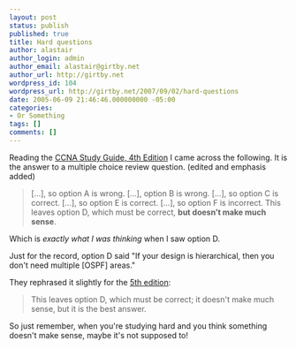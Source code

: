```yaml
---
layout: post
status: publish
published: true
title: Hard questions
author: alastair
author_login: admin
author_email: alastair@girtby.net
author_url: http://girtby.net
wordpress_id: 104
wordpress_url: http://girtby.net/2007/09/02/hard-questions
date: 2005-06-09 21:46:46.000000000 -05:00
categories:
- Or Something
tags: []
comments: []
---
```

Reading the [CCNA Study Guide, 4th Edition](http://www.amazon.com/exec/obidos/tg/detail/-/0782143113/qid=1118298780/sr=8-3/ref=pd_csp_3/102-1867699-3922541?v=glance&s=books&n=507846) I came across the following. It is the answer to a multiple choice review question. (edited and emphasis added)

>[...], so option A is wrong. [...], option B is wrong. [...], so option C is correct. [...], so option E is correct. [...], so option F is incorrect. This leaves option D, which must be correct, **but doesn’t make much sense**.

Which is *exactly what I was thinking* when I saw option D.

Just for the record, option D said "If your design is hierarchical, then you don't need multiple [OSPF] areas."

They rephrased it slightly for the [5th edition](http://www.amazon.com/exec/obidos/tg/detail/-/0782143911/qid=1118298780/sr=8-1/ref=pd_csp_1/102-1867699-3922541?v=glance&s=books&n=507846):

>This leaves option D, which must be correct; it doesn't make much sense, but it is the best answer.

So just remember, when you're studying hard and you think something doesn't make sense, maybe it's not supposed to!

